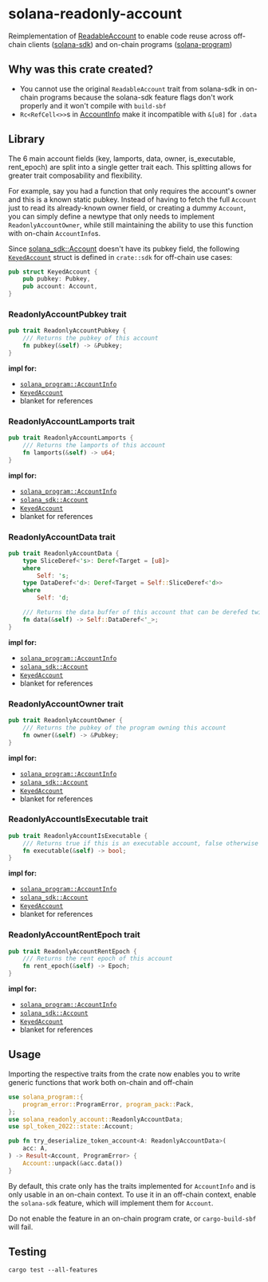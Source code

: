 # solana-readonly-account

Reimplementation of [ReadableAccount](https://docs.rs/solana-sdk/latest/solana_sdk/account/trait.ReadableAccount.html) to enable code reuse across off-chain clients ([solana-sdk](https://docs.rs/solana-sdk)) and on-chain programs ([solana-program](https://docs.rs/solana-program))

## Why was this crate created?

- You cannot use the original `ReadableAccount` trait from solana-sdk in on-chain programs because the solana-sdk feature flags don't work properly and it won't compile with `build-sbf`
- `Rc<RefCell<>>`s in [AccountInfo](https://docs.rs/solana-program/latest/solana_program/account_info/struct.AccountInfo.html) make it incompatible with `&[u8]` for `.data`

## Library

The 6 main account fields (key, lamports, data, owner, is_executable, rent_epoch) are split into a single getter trait each. This splitting allows for greater trait composability and flexibility.

For example, say you had a function that only requires the account's owner and this is a known static pubkey. Instead of having to fetch the full `Account` just to read its already-known owner field, or creating a dummy `Account`, you can simply define a newtype that only needs to implement `ReadonlyAccountOwner`, while still maintaining the ability to use this function with on-chain `AccountInfo`s.

Since [solana_sdk::Account](https://docs.rs/solana-sdk/latest/solana_sdk/account/struct.Account.html) doesn't have its pubkey field, the following [`KeyedAccount`](crate::sdk::KeyedAccount) struct is defined in `crate::sdk` for off-chain use cases:

```rust ignore
pub struct KeyedAccount {
    pub pubkey: Pubkey,
    pub account: Account,
}
```

### ReadonlyAccountPubkey trait

```rust ignore
pub trait ReadonlyAccountPubkey {
    /// Returns the pubkey of this account
    fn pubkey(&self) -> &Pubkey;
}
```

**impl for:**

- [`solana_program::AccountInfo`](https://docs.rs/solana-program/latest/solana_program/account_info/struct.AccountInfo.html)
- [`KeyedAccount`](crate::sdk::KeyedAccount)
- blanket for references

### ReadonlyAccountLamports trait

```rust ignore
pub trait ReadonlyAccountLamports {
    /// Returns the lamports of this account
    fn lamports(&self) -> u64;
}
```

**impl for:**

- [`solana_program::AccountInfo`](https://docs.rs/solana-program/latest/solana_program/account_info/struct.AccountInfo.html)
- [`solana_sdk::Account`](https://docs.rs/solana-sdk/latest/solana_sdk/account/struct.Account.html)
- [`KeyedAccount`](crate::sdk::KeyedAccount)
- blanket for references

### ReadonlyAccountData trait

```rust ignore
pub trait ReadonlyAccountData {
    type SliceDeref<'s>: Deref<Target = [u8]>
    where
        Self: 's;
    type DataDeref<'d>: Deref<Target = Self::SliceDeref<'d>>
    where
        Self: 'd;

    /// Returns the data buffer of this account that can be derefed twice into a byte-slice
    fn data(&self) -> Self::DataDeref<'_>;
}
```

**impl for:**

- [`solana_program::AccountInfo`](https://docs.rs/solana-program/latest/solana_program/account_info/struct.AccountInfo.html)
- [`solana_sdk::Account`](https://docs.rs/solana-sdk/latest/solana_sdk/account/struct.Account.html)
- [`KeyedAccount`](crate::sdk::KeyedAccount)
- blanket for references

### ReadonlyAccountOwner trait

```rust ignore
pub trait ReadonlyAccountOwner {
    /// Returns the pubkey of the program owning this account
    fn owner(&self) -> &Pubkey;
}
```

**impl for:**

- [`solana_program::AccountInfo`](https://docs.rs/solana-program/latest/solana_program/account_info/struct.AccountInfo.html)
- [`solana_sdk::Account`](https://docs.rs/solana-sdk/latest/solana_sdk/account/struct.Account.html)
- [`KeyedAccount`](crate::sdk::KeyedAccount)
- blanket for references

### ReadonlyAccountIsExecutable trait

```rust ignore
pub trait ReadonlyAccountIsExecutable {
    /// Returns true if this is an executable account, false otherwise
    fn executable(&self) -> bool;
}
```

**impl for:**

- [`solana_program::AccountInfo`](https://docs.rs/solana-program/latest/solana_program/account_info/struct.AccountInfo.html)
- [`solana_sdk::Account`](https://docs.rs/solana-sdk/latest/solana_sdk/account/struct.Account.html)
- [`KeyedAccount`](crate::sdk::KeyedAccount)
- blanket for references

### ReadonlyAccountRentEpoch trait

```rust ignore
pub trait ReadonlyAccountRentEpoch {
    /// Returns the rent epoch of this account
    fn rent_epoch(&self) -> Epoch;
}
```

**impl for:**

- [`solana_program::AccountInfo`](https://docs.rs/solana-program/latest/solana_program/account_info/struct.AccountInfo.html)
- [`solana_sdk::Account`](https://docs.rs/solana-sdk/latest/solana_sdk/account/struct.Account.html)
- [`KeyedAccount`](crate::sdk::KeyedAccount)
- blanket for references

## Usage

Importing the respective traits from the crate now enables you to write generic functions that work both on-chain and off-chain

```rust
use solana_program::{
    program_error::ProgramError, program_pack::Pack,
};
use solana_readonly_account::ReadonlyAccountData;
use spl_token_2022::state::Account;

pub fn try_deserialize_token_account<A: ReadonlyAccountData>(
    acc: A,
) -> Result<Account, ProgramError> {
    Account::unpack(&acc.data())
}
```

By default, this crate only has the traits implemented for `AccountInfo` and is only usable in an on-chain context. To use it in an off-chain context, enable the `solana-sdk` feature, which will implement them for `Account`.

Do not enable the feature in an on-chain program crate, or `cargo-build-sbf` will fail.

## Testing

`cargo test --all-features`

